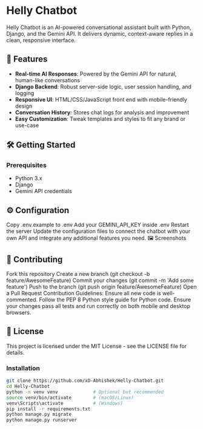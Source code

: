 # Helly Chatbot

Helly Chatbot is an AI-powered conversational assistant built with Python, Django, and the Gemini API. It delivers dynamic, context-aware replies in a clean, responsive interface.

## 🚀 Features

- **Real-time AI Responses**: Powered by the Gemini API for natural, human-like conversations
- **Django Backend**: Robust server-side logic, user session handling, and logging
- **Responsive UI**: HTML/CSS/JavaScript front end with mobile-friendly design
- **Conversation History**: Stores chat logs for analysis and improvement
- **Easy Customization**: Tweak templates and styles to fit any brand or use-case

## 🛠️ Getting Started

### Prerequisites

- Python 3.x
- Django
- Gemini API credentials

## ⚙️ Configuration

Copy .env.example to .env
Add your GEMINI_API_KEY inside .env
Restart the server
Update the configuration files to connect the chatbot with your own API and integrate any additional features you need.
🖼️ Screenshots


## 🤝 Contributing

Fork this repository
Create a new branch (git checkout -b feature/AwesomeFeature)
Commit your changes (git commit -m 'Add some feature')
Push to the branch (git push origin feature/AwesomeFeature)
Open a Pull Request
Contribution Guidelines:
Ensure all new code is well-commented.
Follow the PEP 8 Python style guide for Python code.
Ensure your changes pass all tests and run correctly on both mobile and desktop browsers.

## 📄 License
This project is licensed under the MIT License - see the LICENSE file for details.

### Installation

```bash
git clone https://github.com/xD-Abhishek/Helly-Chatbot.git
cd Helly-Chatbot
python -m venv venv             # Optional but recommended
source venv/bin/activate        # (macOS/Linux)
venv\Scripts\activate           # (Windows)
pip install -r requirements.txt
python manage.py migrate
python manage.py runserver

